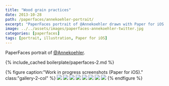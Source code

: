 ```yaml
---
title: "Wood grain practices"
date: 2013-10-28
path: /paperfaces/annekoehler-portrait/
excerpt: "PaperFaces portrait of @Annekoehler drawn with Paper for iOS on an iPad."
image: ../../assets/images/paperfaces-annekoehler-twitter.jpg
categories: [paperfaces]
tags: [portrait, illustration, Paper for iOS]
---
```


PaperFaces portrait of [@Annekoehler](https://twitter.com/Annekoehler).

{% include_cached boilerplate/paperfaces-2.md %}

{% figure caption:"Work in progress screenshots (Paper for iOS)." class:"gallery-2-col" %}
[![](../../assets/images/paperfaces-annekoehler-process-1-600.jpg)](../../assets/images/paperfaces-annekoehler-process-1-lg.jpg)
[![](../../assets/images/paperfaces-annekoehler-process-2-600.jpg)](../../assets/images/paperfaces-annekoehler-process-2-lg.jpg)
[![](../../assets/images/paperfaces-annekoehler-process-3-600.jpg)](../../assets/images/paperfaces-annekoehler-process-3-lg.jpg)
[![](../../assets/images/paperfaces-annekoehler-process-4-600.jpg)](../../assets/images/paperfaces-annekoehler-process-4-lg.jpg)
[![](../../assets/images/paperfaces-annekoehler-process-5-600.jpg)](../../assets/images/paperfaces-annekoehler-process-5-lg.jpg)
[![](../../assets/images/paperfaces-annekoehler-process-6-600.jpg)](../../assets/images/paperfaces-annekoehler-process-6-lg.jpg)
[![](../../assets/images/paperfaces-annekoehler-process-7-600.jpg)](../../assets/images/paperfaces-annekoehler-process-7-lg.jpg)
[![](../../assets/images/paperfaces-annekoehler-process-8-600.jpg)](../../assets/images/paperfaces-annekoehler-process-8-lg.jpg)
{% endfigure %}
